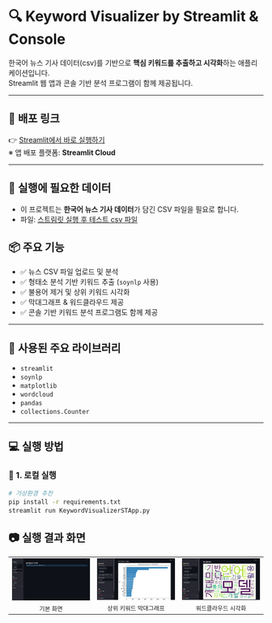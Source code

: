 # 🔍 Keyword Visualizer by Streamlit & Console

한국어 뉴스 기사 데이터(csv)를 기반으로 **핵심 키워드를 추출하고 시각화**하는 애플리케이션입니다.  
Streamlit 웹 앱과 콘솔 기반 분석 프로그램이 함께 제공됩니다.

---

## 🚀 배포 링크

👉 [Streamlit에서 바로 실행하기](https://keywordvisualizerbyapp-bm3n3c6tx9mknqemljxccb.streamlit.app/)  
※ 앱 배포 플랫폼: **Streamlit Cloud**

---

## 💾 실행에 필요한 데이터

- 이 프로젝트는 **한국어 뉴스 기사 데이터**가 담긴 CSV 파일을 필요로 합니다.
- 파일: [스트림릿 실행 후 테스트 csv 파일](./data/LLM_naver_news.csv)

## 📦 주요 기능

- ✅ 뉴스 CSV 파일 업로드 및 분석
- ✅ 형태소 분석 기반 키워드 추출 (`soynlp` 사용)
- ✅ 불용어 제거 및 상위 키워드 시각화
- ✅ 막대그래프 & 워드클라우드 제공
- ✅ 콘솔 기반 키워드 분석 프로그램도 함께 제공

---

## 🧪 사용된 주요 라이브러리

- `streamlit`
- `soynlp`
- `matplotlib`
- `wordcloud`
- `pandas`
- `collections.Counter`

---

## 💻 실행 방법

### 📁 1. 로컬 실행
```bash
# 가상환경 추천
pip install -r requirements.txt
streamlit run KeywordVisualizerSTApp.py
```

## 📷 실행 결과 화면

<table>
  <tr>
    <td align="center">
      <img src="./images/기본 화면.png" width="250"/><br/>
      <sub>기본 화면</sub>
    </td>
    <td align="center">
      <img src="./images/막대차트.png" width="250"/><br/>
      <sub>상위 키워드 막대그래프</sub>
    </td>
    <td align="center">
      <img src="./images/워드클라우드.png" width="250"/><br/>
      <sub>워드클라우드 시각화</sub>
    </td>
  </tr>
</table>
